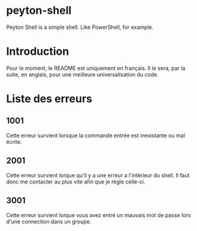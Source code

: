 # peyton-shell
Peyton Shell is a simple shell. Like PowerShell, for example.

# Introduction
Pour le moment, le README est uniquement en français. Il le sera, par la suite, en anglais, pour une meilleure universalisation du code.

# Liste des erreurs

## 1001
Cette erreur survient lorsque la commande entrée est inexistante ou mal écrite.

## 2001
Cette erreur survient lorque qu'il y a une erreur a l'intérieur du shell. Il faut donc me contacter au plus vite afin que je règle celle-ci.

## 3001
Cette erreur survient lorque vous avez entré un mauvais mot de passe lors d'une connection dans un groupe.
